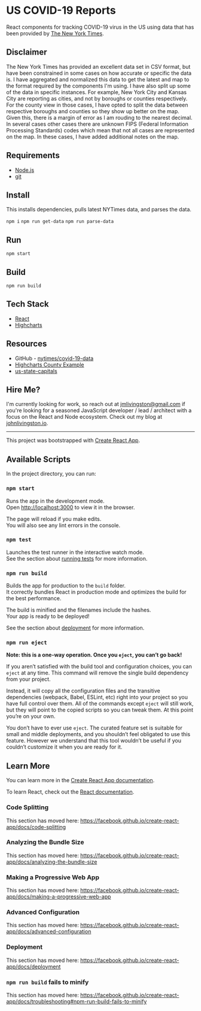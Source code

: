 # US COVID-19 Reports

React components for tracking COVID-19 virus in the US using data that has been provided by [The New York Times](https://www.nytimes.com/interactive/2020/us/coronavirus-us-cases.html).

## Disclaimer

The New York Times has provided an excellent data set in CSV format, but have been constrained in some cases on how accurate or specific the data is. I have aggregated and normalized this data to get the latest and map to the format required by the components I'm using. I have also split up some of the data in specific instances. For example, New York City and Kansas City are reporting as cities, and not by boroughs or counties respectively. For the county view in those cases, I have opted to split the data between respective boroughs and counties so they show up better on the map. Given this, there is a margin of error as I am rouding to the nearest decimal. In several cases other cases there are unknown FIPS (Federal Information Processing Standards) codes which mean that not all cases are represented on the map. In these cases, I have added additional notes on the map.

## Requirements

- [Node.js](https://nodejs.org/)
- [git](https://git-scm.com/)

## Install

This installs dependencies, pulls latest NYTimes data, and parses the data.

`npm i`
`npm run get-data`
`npm run parse-data`

## Run

`npm start`

## Build

`npm run build`

## Tech Stack

- [React](https://reactjs.org/)
- [Highcharts](https://www.highcharts.com/)

## Resources

- GitHub - [nytimes/covid-19-data](https://github.com/nytimes/covid-19-data)
- [Highcharts County Example](http://jsfiddle.net/gh/get/library/pure/highcharts/highcharts/tree/master/samples/maps/demo/us-counties)
- [us-state-capitals](https://gist.github.com/kiwiholmberg/8433478)

## Hire Me?

I'm currently looking for work, so reach out at [jmlivingston@gmail.com](mailto:jmlivingston@gmail.com) if you're looking for a seasoned JavaScript developer / lead / architect with a focus on the React and Node ecosystem. Check out my blog at [johnlivingston.io](https://www.johnlivingston.io/).

---

This project was bootstrapped with [Create React App](https://github.com/facebook/create-react-app).

## Available Scripts

In the project directory, you can run:

### `npm start`

Runs the app in the development mode.<br />
Open [http://localhost:3000](http://localhost:3000) to view it in the browser.

The page will reload if you make edits.<br />
You will also see any lint errors in the console.

### `npm test`

Launches the test runner in the interactive watch mode.<br />
See the section about [running tests](https://facebook.github.io/create-react-app/docs/running-tests) for more information.

### `npm run build`

Builds the app for production to the `build` folder.<br />
It correctly bundles React in production mode and optimizes the build for the best performance.

The build is minified and the filenames include the hashes.<br />
Your app is ready to be deployed!

See the section about [deployment](https://facebook.github.io/create-react-app/docs/deployment) for more information.

### `npm run eject`

**Note: this is a one-way operation. Once you `eject`, you can’t go back!**

If you aren’t satisfied with the build tool and configuration choices, you can `eject` at any time. This command will remove the single build dependency from your project.

Instead, it will copy all the configuration files and the transitive dependencies (webpack, Babel, ESLint, etc) right into your project so you have full control over them. All of the commands except `eject` will still work, but they will point to the copied scripts so you can tweak them. At this point you’re on your own.

You don’t have to ever use `eject`. The curated feature set is suitable for small and middle deployments, and you shouldn’t feel obligated to use this feature. However we understand that this tool wouldn’t be useful if you couldn’t customize it when you are ready for it.

## Learn More

You can learn more in the [Create React App documentation](https://facebook.github.io/create-react-app/docs/getting-started).

To learn React, check out the [React documentation](https://reactjs.org/).

### Code Splitting

This section has moved here: https://facebook.github.io/create-react-app/docs/code-splitting

### Analyzing the Bundle Size

This section has moved here: https://facebook.github.io/create-react-app/docs/analyzing-the-bundle-size

### Making a Progressive Web App

This section has moved here: https://facebook.github.io/create-react-app/docs/making-a-progressive-web-app

### Advanced Configuration

This section has moved here: https://facebook.github.io/create-react-app/docs/advanced-configuration

### Deployment

This section has moved here: https://facebook.github.io/create-react-app/docs/deployment

### `npm run build` fails to minify

This section has moved here: https://facebook.github.io/create-react-app/docs/troubleshooting#npm-run-build-fails-to-minify
